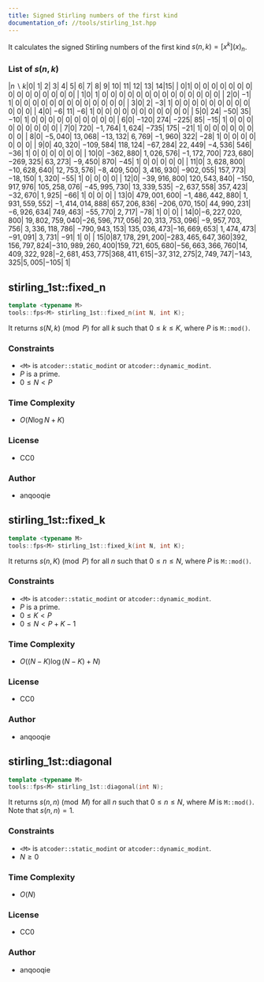 ```yaml
---
title: Signed Stirling numbers of the first kind
documentation_of: //tools/stirling_1st.hpp
---
```


It calculates the signed Stirling numbers of the first kind $s(n, k) = [x^k] (x)_n$.

### List of $s(n, k)$

|$n \backslash k$|$0$|                   $1$|                     $2$|                    $3$|                     $4$|                    $5$|                    $6$|                   $7$|                   $8$|              $9$|              $10$|          $11$|        $12$|     $13$|  $14$|$15$|
|             $0$|$1$|                   $0$|                     $0$|                    $0$|                     $0$|                    $0$|                    $0$|                   $0$|                   $0$|              $0$|               $0$|           $0$|         $0$|      $0$|   $0$| $0$|
|             $1$|$0$|                   $1$|                     $0$|                    $0$|                     $0$|                    $0$|                    $0$|                   $0$|                   $0$|              $0$|               $0$|           $0$|         $0$|      $0$|   $0$| $0$|
|             $2$|$0$|                  $-1$|                     $1$|                    $0$|                     $0$|                    $0$|                    $0$|                   $0$|                   $0$|              $0$|               $0$|           $0$|         $0$|      $0$|   $0$| $0$|
|             $3$|$0$|                   $2$|                    $-3$|                    $1$|                     $0$|                    $0$|                    $0$|                   $0$|                   $0$|              $0$|               $0$|           $0$|         $0$|      $0$|   $0$| $0$|
|             $4$|$0$|                  $-6$|                    $11$|                   $-6$|                     $1$|                    $0$|                    $0$|                   $0$|                   $0$|              $0$|               $0$|           $0$|         $0$|      $0$|   $0$| $0$|
|             $5$|$0$|                  $24$|                   $-50$|                   $35$|                   $-10$|                    $1$|                    $0$|                   $0$|                   $0$|              $0$|               $0$|           $0$|         $0$|      $0$|   $0$| $0$|
|             $6$|$0$|                $-120$|                   $274$|                 $-225$|                    $85$|                  $-15$|                    $1$|                   $0$|                   $0$|              $0$|               $0$|           $0$|         $0$|      $0$|   $0$| $0$|
|             $7$|$0$|                 $720$|              $-1{,}764$|              $1{,}624$|                  $-735$|                  $175$|                  $-21$|                   $1$|                   $0$|              $0$|               $0$|           $0$|         $0$|      $0$|   $0$| $0$|
|             $8$|$0$|            $-5{,}040$|              $13{,}068$|            $-13{,}132$|               $6{,}769$|             $-1{,}960$|                  $322$|                 $-28$|                   $1$|              $0$|               $0$|           $0$|         $0$|      $0$|   $0$| $0$|
|             $9$|$0$|            $40{,}320$|            $-109{,}584$|            $118{,}124$|             $-67{,}284$|             $22{,}449$|             $-4{,}536$|                 $546$|                 $-36$|              $1$|               $0$|           $0$|         $0$|      $0$|   $0$| $0$|
|            $10$|$0$|          $-362{,}880$|         $1{,}026{,}576$|       $-1{,}172{,}700$|             $723{,}680$|           $-269{,}325$|             $63{,}273$|            $-9{,}450$|                 $870$|            $-45$|               $1$|           $0$|         $0$|      $0$|   $0$| $0$|
|            $11$|$0$|       $3{,}628{,}800$|       $-10{,}628{,}640$|       $12{,}753{,}576$|        $-8{,}409{,}500$|        $3{,}416{,}930$|           $-902{,}055$|           $157{,}773$|           $-18{,}150$|        $1{,}320$|            $-55$|            $1$|         $0$|      $0$|   $0$| $0$|
|            $12$|$0$|     $-39{,}916{,}800$|       $120{,}543{,}840$|     $-150{,}917{,}976$|       $105{,}258{,}076$|      $-45{,}995{,}730$|       $13{,}339{,}535$|      $-2{,}637{,}558$|           $357{,}423$|      $-32{,}670$|        $1{,}925$|          $-66$|         $1$|      $0$|   $0$| $0$|
|            $13$|$0$|     $479{,}001{,}600$|  $-1{,}486{,}442{,}880$|  $1{,}931{,}559{,}552$|  $-1{,}414{,}014{,}888$|      $657{,}206{,}836$|     $-206{,}070{,}150$|      $44{,}990{,}231$|      $-6{,}926{,}634$|      $749{,}463$|      $-55{,}770$|      $2{,}717$|       $-78$|      $1$|   $0$| $0$|
|            $14$|$0$|$-6{,}227{,}020{,}800$|  $19{,}802{,}759{,}040$|$-26{,}596{,}717{,}056$|  $20{,}313{,}753{,}096$| $-9{,}957{,}703{,}756$|  $3{,}336{,}118{,}786$|    $-790{,}943{,}153$|     $135{,}036{,}473$|$-16{,}669{,}653$|  $1{,}474{,}473$|    $-91{,}091$|   $3{,}731$|    $-91$|   $1$| $0$|
|            $15$|$0$|$87{,}178{,}291{,}200$|$-283{,}465{,}647{,}360$|$392{,}156{,}797{,}824$|$-310{,}989{,}260{,}400$|$159{,}721{,}605{,}680$|$-56{,}663{,}366{,}760$|$14{,}409{,}322{,}928$|$-2{,}681{,}453{,}775$|$368{,}411{,}615$|$-37{,}312{,}275$|$2{,}749{,}747$|$-143{,}325$|$5{,}005$|$-105$| $1$|

## stirling_1st::fixed_n
```cpp
template <typename M>
tools::fps<M> stirling_1st::fixed_n(int N, int K);
```

It returns $s(N, k) \pmod{P}$ for all $k$ such that $0 \leq k \leq K$, where $P$ is `M::mod()`.

### Constraints
- `<M>` is `atcoder::static_modint` or `atcoder::dynamic_modint`.
- $P$ is a prime.
- $0 \leq N < P$

### Time Complexity
- $O(N \log N + K)$

### License
- CC0

### Author
- anqooqie

## stirling_1st::fixed_k
```cpp
template <typename M>
tools::fps<M> stirling_1st::fixed_k(int N, int K);
```

It returns $s(n, K) \pmod{P}$ for all $n$ such that $0 \leq n \leq N$, where $P$ is `M::mod()`.

### Constraints
- `<M>` is `atcoder::static_modint` or `atcoder::dynamic_modint`.
- $P$ is a prime.
- $0 \leq K < P$
- $0 \leq N < P + K - 1$

### Time Complexity
- $O((N - K) \log (N - K) + N)$

### License
- CC0

### Author
- anqooqie

## stirling_1st::diagonal
```cpp
template <typename M>
tools::fps<M> stirling_1st::diagonal(int N);
```

It returns $s(n, n) \pmod{M}$ for all $n$ such that $0 \leq n \leq N$, where $M$ is `M::mod()`.
Note that $s(n, n) = 1$.

### Constraints
- `<M>` is `atcoder::static_modint` or `atcoder::dynamic_modint`.
- $N \geq 0$

### Time Complexity
- $O(N)$

### License
- CC0

### Author
- anqooqie
